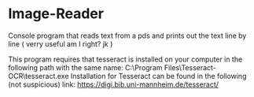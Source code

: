 # Image-Reader
Console program that reads text from a pds and prints out the text line by line ( verry useful am I right? jk ) 

This program requires that tesseract is installed on your computer in the following path with the same name: C:\Program Files\Tesseract-OCR\tesseract.exe
Installation for Tesseract can be found in the following (not suspicious) link: https://digi.bib.uni-mannheim.de/tesseract/
